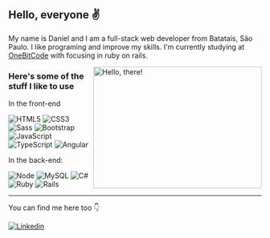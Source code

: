 ## Hello, everyone ✌

My name is Daniel and I am a full-stack web developer from Batatais, São Paulo. I like programing and improve my skills. I'm currently studying at [OneBitCode](https://www.instagram.com/onebitcode/) with focusing in ruby on rails.

<a href="#">
<img src="https://media1.tenor.com/images/a7bd6b94430c1e66148d580209e377c5/tenor.gif?itemid=5043108" title="hello" width="335" height="243" align="right" alt="Hello, there!">
</a>


### Here's some of the stuff I like to use


In the front-end

![HTML5](https://img.shields.io/badge/-HTML5-232323?style=flat&labelColor=E34F26&logo=html5&logoColor=ffffff)
![CSS3](https://img.shields.io/badge/-CSS3-232323?style=flat&labelColor=1572B6&logo=css3&logoColor=ffffff)
![Sass](https://img.shields.io/badge/-Sass-232323?style=flat&labelColor=CC6699&logo=sass&logoColor=ffffff)
![Bootstrap](https://img.shields.io/badge/-Bootstrap-232323?style=flat&labelColor=7952B3&logo=bootstrap&logoColor=ffffff)
![JavaScript](https://img.shields.io/badge/-JavaScript-232323?style=flat&labelColor=000000&logo=javascript&logoColor=F7DF1E)
![TypeScript](https://img.shields.io/badge/-TypeScript-232323?style=flat&labelColor=000000&logo=typescript&logoColor=3178C6)
![Angular](https://img.shields.io/badge/-Angular-232323?style=flat&labelColor=000000&logo=angular&logoColor=B52E31)

In the back-end:

![Node](https://img.shields.io/badge/-Node-232323?style=flat&labelColor=000000&logo=nodedotjs&logoColor=339933)
![MySQL](https://img.shields.io/badge/-MySQL-232323?style=flat&labelColor=4479A1&logo=mysql&logoColor=ffffff)
![C#](https://img.shields.io/badge/-Csharp-232323?style=flat&labelColor=ffffff&logo=csharp&logoColor=5C9D18)
![Ruby](https://img.shields.io/badge/-Ruby-232323?style=flat&labelColor=000000&logo=ruby&logoColor=CC342D)
![Rails](https://img.shields.io/badge/-Rails-232323?style=flat&labelColor=000000&logo=rubyonrails&logoColor=CC342D)

<hr>

You can find me here too 👇

<a href="https://www.linkedin.com/in/danielgregolate/" target="_blank">
 <img align="center" src="https://img.shields.io/badge/LinkedIn-0077B5?style=for-the-badge&logo=linkedin&logoColor=white" alt="Linkedin"/>
</a>
